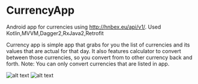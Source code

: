 # CurrencyApp
Android app for currencies using http://hnbex.eu/api/v1/. Used Kotlin,MVVM,Dagger2,RxJava2,Retrofit

Currency app is simple app that grabs for you the list of currencies and its values that are actual for that day.
It also features calculator to convert between those currencies, so you convert from to other currency back and forth.
Note: You can only convert currencies that are listed in app.

![alt text](https://firebasestorage.googleapis.com/v0/b/qwaiter-f1168.appspot.com/o/github%2Fcur1.png?alt=media&token=1b42e08d-c896-4977-b503-6ba9ff05ed30) ![alt text](https://firebasestorage.googleapis.com/v0/b/qwaiter-f1168.appspot.com/o/github%2Fcur2.png?alt=media&token=e8ee82af-428e-4f22-a760-673bfeae7947)
